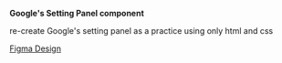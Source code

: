 **Google's Setting Panel component**

re-create Google's setting panel as a practice using only html and css

[Figma Design](https://www.figma.com/file/ccyRMgDqxRLL3Gien01WnL/Setting-panel?node-id=0%3A1)
